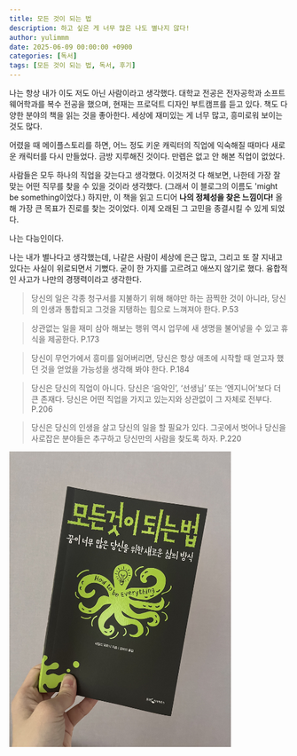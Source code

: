 ```yaml
---
title: 모든 것이 되는 법
description: 하고 싶은 게 너무 많은 나도 별나지 않다!
author: yulimmm
date: 2025-06-09 00:00:00 +0900
categories: [독서]
tags: [모든 것이 되는 법, 독서, 후기]
---
```


나는 항상 내가 이도 저도 아닌 사람이라고 생각했다. 대학교 전공은 전자공학과 소프트웨어학과를 복수 전공을 했으며, 현재는 프로덕트 디자인 부트캠프를 듣고 있다. 
책도 다양한 분야의 책을 읽는 것을 좋아한다. 세상에 재미있는 게 너무 많고, 흥미로워 보이는 것도 많다. 

어렸을 때 메이플스토리를 하면, 어느 정도 키운 캐릭터의 직업에 익숙해질 때마다 새로운 캐릭터를 다시 만들었다. 금방 지루해진 것이다. 만렙은 없고 안 해본 직업이 없었다. 

사람들은 모두 하나의 직업을 갖는다고 생각했다. 이것저것 다 해보면, 나한테 가장 잘 맞는 어떤 직무를 찾을 수 있을 것이라 생각했다. (그래서 이 블로그의 이름도 'might be something이었다.)
하지만, 이 책을 읽고 드디어 **나의 정체성을 찾은 느낌이다!** 올해 가장 큰 목표가 진로를 찾는 것이었다. 이제 오래된 그 고민을 종결시킬 수 있게 되었다. 

나는 다능인이다. 

나는 내가 별나다고 생각했는데, 나같은 사람이 세상에 은근 많고, 그리고 또 잘 지내고 있다는 사실이 위로되면서 기뻤다. 
굳이 한 가지를 고르려고 애쓰지 않기로 했다. 융합적인 사고가 나만의 경쟁력이라고 생각한다. 

> 당신의 일은 각종 청구서를 지불하기 위해 해야만 하는 끔찍한 것이 아니라, 당신의 인생과 통합되고 그것을 지탱하는 힘으로 느껴져야 한다. P.53 <br>

> 상관없는 일을 재미 삼아 해보는 행위 역시 업무에 새 생명을 불어넣을 수 있고 휴식을 제공한다. P.173 <br>

> 당신이 무언가에서 흥미를 잃어버리면, 당신은 항상 애초에 시작할 때 얻고자 했던 것을 얻었을 가능성을 생각해 봐야 한다. P.184 <br>

> 당신은 당신의 직업이 아니다. 당신은 ‘음악인’, ‘선생님’ 또는 ‘엔지니어’보다 더 큰 존재다. 당신은 어떤 직업을 가지고 있는지와 상관없이 그 자체로 전부다. P.206 <br>

> 당신은 당신의 인생을 살고 당신의 일을 할 필요가 있다. 그곳에서 벗어나 당신을 사로잡은 분야들은 추구하고 당신만의 사람을 찾도록 하자. P.220 

<img src="/assets/img/books/모든 것이 되는 법.jpeg" alt="모든 것이 되는 법 img" width="400" >